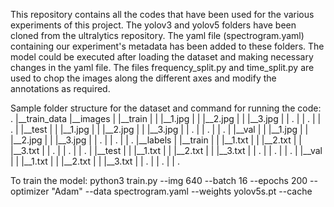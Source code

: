 This repository contains all the codes that have been used for the various experiments of this project. The yolov3 and yolov5 folders have been cloned from the ultralytics repository. The yaml file (spectrogram.yaml) containing our experiment's metadata has been added to these folders. The model could be executed after loading the dataset and making necessary changes in the yaml file. The files frequency_split.py and time_split.py are used to chop the images along the different axes and modify the annotations as required.

Sample folder structure for the dataset and command for running the code:
.
|__train_data
   |__images
   |  |__train
   |  |  |__1.jpg
   |  |  |__2.jpg
   |  |  |__3.jpg
   |  |      .
   |  |      .
   |  |      .
   |  |__test
   |  |  |__1.jpg
   |  |  |__2.jpg
   |  |  |__3.jpg
   |  |      .
   |  |      .
   |  |      .
   |  |__val 
   |  |  |__1.jpg
   |  |  |__2.jpg
   |  |  |__3.jpg
   |  |      .
   |  |      .
   |  |      .
   |__labels
   |  |__train
   |  |  |__1.txt
   |  |  |__2.txt
   |  |  |__3.txt
   |  |      .
   |  |      .
   |  |      .
   |  |__test
   |  |  |__1.txt
   |  |  |__2.txt
   |  |  |__3.txt
   |  |      .
   |  |      .
   |  |      .
   |  |__val 
   |  |  |__1.txt
   |  |  |__2.txt
   |  |  |__3.txt
   |  |      .
   |  |      .
   |  |      .


To train the model:
python3 train.py --img 640 --batch 16 --epochs 200 --optimizer "Adam" --data spectrogram.yaml --weights yolov5s.pt --cache
